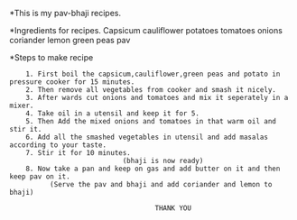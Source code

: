 *This is my pav-bhaji recipes.

*Ingredients for recipes.
        Capsicum
        cauliflower
        potatoes
        tomatoes
        onions
        coriander
        lemon
        green peas
        pav 

*Steps to make recipe

        1. First boil the capsicum,cauliflower,green peas and potato in pressure cooker for 15 minutes.
        2. Then remove all vegetables from cooker and smash it nicely.
        3. After wards cut onions and tomatoes and mix it seperately in a mixer.
        4. Take oil in a utensil and keep it for 5.
        5. Then Add the mixed onions and tomatoes in that warm oil and stir it.
        6. Add all the smashed vegetables in utensil and add masalas according to your taste.
        7. Stir it for 10 minutes.
                                (bhaji is now ready)
        8. Now take a pan and keep on gas and add butter on it and then keep pav on it.
              (Serve the pav and bhaji and add coriander and lemon to bhaji)

                                        THANK YOU 
